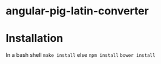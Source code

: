 # angular-pig-latin-converter

# Installation
In a bash shell `make install`
else
`npm install`
`bower install`
